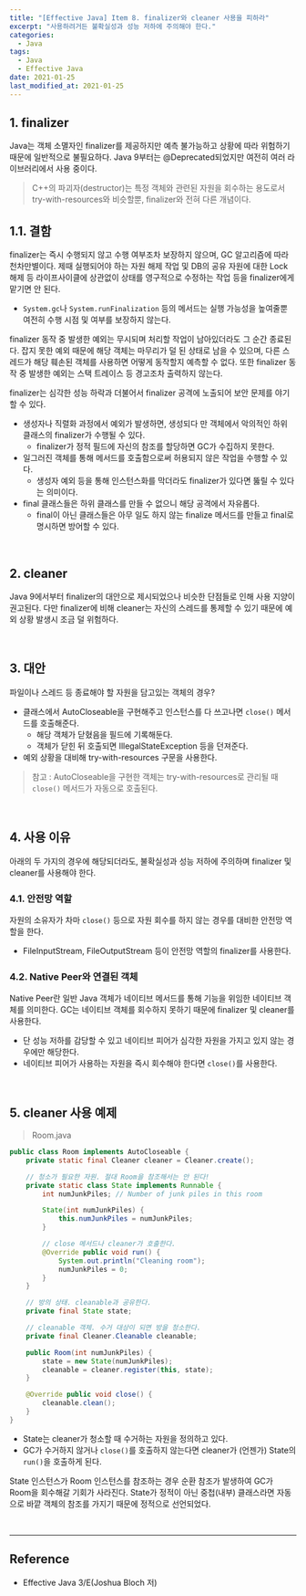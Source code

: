 ```yaml
---
title: "[Effective Java] Item 8. finalizer와 cleaner 사용을 피하라"
excerpt: "사용하려거든 불확실성과 성능 저하에 주의해야 한다."
categories:
  - Java
tags:
  - Java
  - Effective Java
date: 2021-01-25
last_modified_at: 2021-01-25
---
```


## 1. finalizer

Java는 객체 소멸자인 finalizer를 제공하지만 예측 불가능하고 상황에 따라 위험하기 때문에 일반적으로 불필요하다. Java 9부터는 @Deprecated되었지만 여전히 여러 라이브러리에서 사용 중이다.

> C++의 파괴자(destructor)는 특정 객체와 관련된 자원을 회수하는 용도로서 try-with-resources와 비슷할뿐, finalizer와 전혀 다른 개념이다.

## 1.1. 결함

finalizer는 즉시 수행되지 않고 수행 여부조차 보장하지 않으며, GC 알고리즘에 따라 천차만별이다. 제때 실행되어야 하는 자원 해제 작업 및 DB의 공유 자원에 대한 Lock 해제 등 라이프사이클에 상관없이 상태를 영구적으로 수정하는 작업 등을 finalizer에게 맡기면 안 된다.

* ``System.gc``나 ``System.runFinalization`` 등의 메서드는 실행 가능성을 높여줄뿐 여전히 수행 시점 및 여부를 보장하지 않는다.

finalizer 동작 중 발생한 예외는 무시되며 처리할 작업이 남아있더라도 그 순간 종료된다. 잡지 못한 예외 때문에 해당 객체는 마무리가 덜 된 상태로 남을 수 있으며, 다른 스레드가 해당 훼손된 객체를 사용하면 어떻게 동작할지 예측할 수 없다. 또한 finalizer 동작 중 발생한 예외는 스택 트레이스 등 경고조차 출력하지 않는다.

finalizer는 심각한 성능 하락과 더불어서 finalizer 공격에 노출되어 보안 문제를 야기할 수 있다.

* 생성자나 직렬화 과정에서 예외가 발생하면, 생성되다 만 객체에서 악의적인 하위 클래스의 finalizer가 수행될 수 있다.
  * finalizer가 정적 필드에 자신의 참조를 할당하면 GC가 수집하지 못한다.
* 일그러진 객체를 통해 메서드를 호출함으로써 허용되지 않은 작업을 수행할 수 있다.
  * 생성자 예외 등을 통해 인스턴스화를 막더라도 finalizer가 있다면 뚫릴 수 있다는 의미이다.
* final 클래스들은 하위 클래스를 만들 수 없으니 해당 공격에서 자유롭다.
  * final이 아닌 클래스들은 아무 일도 하지 않는 finalize 메서드를 만들고 final로 명시하면 방어할 수 있다.

<br>

## 2. cleaner

Java 9에서부터 finalizer의 대안으로 제시되었으나 비슷한 단점들로 인해 사용 지양이 권고된다. 다만 finalizer에 비해 cleaner는 자신의 스레드를 통제할 수 있기 때문에 예외 상황 발생시 조금 덜 위험하다.

<br>

## 3. 대안

파일이나 스레드 등 종료해야 할 자원을 담고있는 객체의 경우?

* 클래스에서 AutoCloseable을 구현해주고 인스턴스를 다 쓰고나면 ``close()`` 메서드를 호출해준다.
  * 해당 객체가 닫혔음을 필드에 기록해둔다.
  * 객체가 닫힌 뒤 호출되면 IllegalStateException 등을 던져준다.
* 예외 상황을 대비해 try-with-resources 구문을 사용한다.

> 참고 : AutoCloseable을 구현한 객체는 try-with-resources로 관리될 때 ``close()`` 메서드가 자동으로 호출된다.

<br>

## 4. 사용 이유

아래의 두 가지의 경우에 해당되더라도, 불확실성과 성능 저하에 주의하며 finalizer 및 cleaner를 사용해야 한다.

### 4.1. 안전망 역할

자원의 소유자가 차마 ``close()`` 등으로 자원 회수를 하지 않는 경우를 대비한 안전망 역할을 한다.

* FileInputStream, FileOutputStream 등이 안전망 역할의 finalizer를 사용한다.

### 4.2. Native Peer와 연결된 객체

Native Peer란 일반 Java 객체가 네이티브 메서드를 통해 기능을 위임한 네이티브 객체를 의미한다. GC는 네이티브 객체를 회수하지 못하기 때문에 finalizer 및 cleaner를 사용한다.

* 단 성능 저하를 감당할 수 있고 네이티브 피어가 심각한 자원을 가지고 있지 않는 경우에만 해당한다.
* 네이티브 피어가 사용하는 자원을 즉시 회수해야 한다면 ``close()``를 사용한다.

<br>

## 5. cleaner 사용 예제

> Room.java

```java
public class Room implements AutoCloseable {
    private static final Cleaner cleaner = Cleaner.create();

    // 청소가 필요한 자원. 절대 Room을 참조해서는 안 된다!
    private static class State implements Runnable {
        int numJunkPiles; // Number of junk piles in this room

        State(int numJunkPiles) {
            this.numJunkPiles = numJunkPiles;
        }

        // close 메서드나 cleaner가 호출한다.
        @Override public void run() {
            System.out.println("Cleaning room");
            numJunkPiles = 0;
        }
    }

    // 방의 상태. cleanable과 공유한다.
    private final State state;

    // cleanable 객체. 수거 대상이 되면 방을 청소한다.
    private final Cleaner.Cleanable cleanable;

    public Room(int numJunkPiles) {
        state = new State(numJunkPiles);
        cleanable = cleaner.register(this, state);
    }

    @Override public void close() {
        cleanable.clean();
    }
}
```

* State는 cleaner가 청소할 때 수거하는 자원을 정의하고 있다.
* GC가 수거하지 않거나 ``close()``를 호출하지 않는다면 cleaner가 (언젠가) State의 ``run()``을 호출하게 된다.

State 인스턴스가 Room 인스턴스를 참조하는 경우 순환 참조가 발생하여 GC가 Room을 회수해갈 기회가 사라진다. State가 정적이 아닌 중첩(내부) 클래스라면 자동으로 바깥 객체의 참조를 가지기 때문에 정적으로 선언되었다.

<br>

---

## Reference

* Effective Java 3/E(Joshua Bloch 저)
